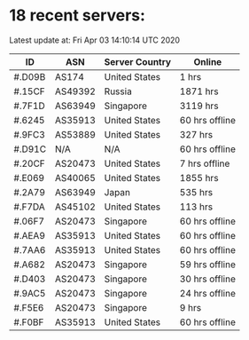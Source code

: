 # 18 recent servers:

Latest update at: Fri Apr 03 14:10:14 UTC 2020

| ID | ASN | Server Country | Online |
| -- | --- | -------------- | ------ |
| #.D09B | AS174 | United States | 1 hrs |
| #.15CF | AS49392 | Russia | 1871 hrs |
| #.7F1D | AS63949 | Singapore | 3119 hrs |
| #.6245 | AS35913 | United States | 60 hrs offline |
| #.9FC3 | AS53889 | United States | 327 hrs |
| #.D91C | N/A | N/A | 60 hrs offline |
| #.20CF | AS20473 | United States | 7 hrs offline |
| #.E069 | AS40065 | United States | 1855 hrs |
| #.2A79 | AS63949 | Japan | 535 hrs |
| #.F7DA | AS45102 | United States | 113 hrs |
| #.06F7 | AS20473 | Singapore | 60 hrs offline |
| #.AEA9 | AS35913 | United States | 60 hrs offline |
| #.7AA6 | AS35913 | United States | 60 hrs offline |
| #.A682 | AS20473 | Singapore | 59 hrs offline |
| #.D403 | AS20473 | Singapore | 30 hrs offline |
| #.9AC5 | AS20473 | Singapore | 24 hrs offline |
| #.F5E6 | AS20473 | Singapore | 9 hrs |
| #.F0BF | AS35913 | United States | 60 hrs offline |

